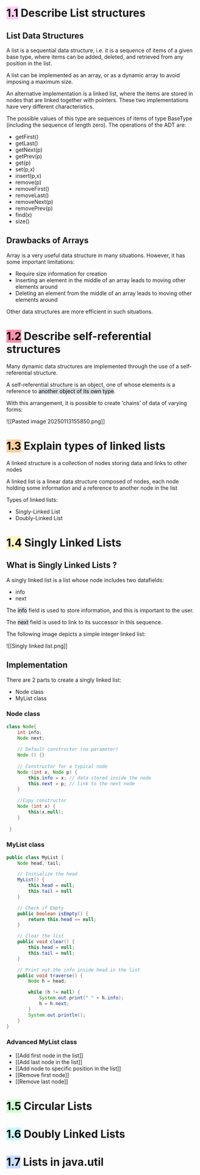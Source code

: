 # <mark style="background: #FFB8EBA6;">1.1</mark> Describe List structures

## List Data Structures

A list is a sequential data structure, i.e. it is a sequence of items of a given base type, where items can be added, deleted, and retrieved from any position in the list.

A list can be implemented as an array, or as a dynamic array to avoid imposing a maximum size.

An alternative implementation is a linked list, where the items are stored in nodes that are linked together with pointers. These two implementations have very different characteristics.

The possible values of this type are sequences of items of type BaseType (including the sequence of length zero). The operations of the ADT are:
+ getFirst()
+ getLast()
+ getNext(p)
+ getPrev(p)
+ get(p)
+ set(p,x)
+ insert(p,x)
+ remove(p)
+ removeFirst()
+ removeLast()
+ removeNext(p)
+ removePrev(p)
+ find(x)
+ size()

## Drawbacks of Arrays

Array is a very useful data structure in many situations. However, it has some important limitations:

+ Require size information for creation
+ Inserting an element in the middle of an array leads to moving other elements around
+ Deleting an element from the middle of an array leads to moving other elements around

Other data structures are more efficient in such situations.

# <mark style="background: #FF5582A6;">1.2</mark> Describe self-referential structures

Many dynamic data structures are implemented through the use of a self-referential structure.

A self-referential structure is an object, one of whose elements is a reference to <mark style="background: #CACFD9A6;">another object of its own type</mark>.

With this arrangement, it is possible to create ‘chains’ of data of varying forms:

![[Pasted image 20250113155850.png]]

# <mark style="background: #FFB86CA6;">1.3</mark> Explain types of linked lists

A linked structure is a collection of nodes storing data and links to other nodes

A linked list is a linear data structure composed of nodes, each node holding some information and a reference to another node in the list

Types of linked lists:
+ Singly-Linked List
+ Doubly-Linked List

# <mark style="background: #FFF3A3A6;">1.4</mark> Singly Linked Lists

## What is Singly Linked Lists ?

A singly linked list is a list whose node includes two datafields:
+ info
+ next

The <mark style="background: #CACFD9A6;">info</mark> field is used to store information, and this is important to the user.

The <mark style="background: #CACFD9A6;">next</mark> field is used to link to its successor in this sequence.

The following image depicts a simple integer linked list:

![[Singly linked list.png]]

## Implementation

There are 2 parts to create a singly linked list:
+ Node class
+ MyList class

### Node class

```Java
class Node{
    int info;
    Node next;
    
    // Default constructor (no parameter)
    Node () {}
    
    // Constructor for a typical node
    Node (int x, Node p) {
        this.info = x; // data stored inside the node
        this.next = p; // link to the next node
    }
    
    //Copy constructor
    Node (int x) {
        this(x,null);
    }
    
 }
```

### MyList class

```Java
public class MyList {
	Node head, tail;

	// Initialize the head
	MyList() {
		this.head = null;
		this.tail = null
	}

	// Check if Empty
	public boolean isEmpty() {
		return this.head == null;
	}

	// Clear the list
	public void clear() {
		this.head = null;
		this.tail = null;
	}

	// Print out the info inside head in the list
	public void traverse() {
		Node h = head;

		while (h != null) {
			System.out.print(" " + h.info);
			h = h.next;
		}
		System.out.println();
	}
}
```

### Advanced MyList class
+ [[Add first node in the list]]
+ [[Add last node in the list]]
+ [[Add node to specific position in the list]]
+ [[Remove first node]]
+ [[Remove last node]]

# <mark style="background: #BBFABBA6;">1.5</mark> Circular Lists
# <mark style="background: #ABF7F7A6;">1.6</mark> Doubly Linked Lists



# <mark style="background: #ADCCFFA6;">1.7</mark> Lists in java.util